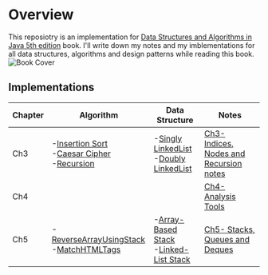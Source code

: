 # Overview
This reposiotry is an implementation for [Data Structures and Algorithms in Java 5th edition](https://www.amazon.com/Data-Structures-Algorithms-Java-fifth/dp/B006UQE9ZK) book. I'll write down my notes and my imblementations for all data structures, algorithms and design patterns while reading this book. 
![Book Cover](https://images-na.ssl-images-amazon.com/images/I/419hgGivjWL.jpg)
## Implementations 
|Chapter  |Algorithm  |Data Structure | Notes |
|--|--|--|--|
|Ch3  | -[Insertion Sort](/InsertionSort)<br> -[Caesar Cipher](/CaesarCipher)<br> -[Recursion](/Recursion)<br>| -[Singly LinkedList](/SinglyLinkedList)<br> -[Doubly LinkedList](/DoublyLinkedList)<br> | [Ch3- Indices, Nodes and Recursion notes](/Chapter3-Notes.md)|
|Ch4||| [Ch4- Analysis Tools](/Chapter4-Notes.md)|
|Ch5| -[ReverseArrayUsingStack](/Stack/src/algorithms/ReverseArrayUsingStack.java) <br> -[MatchHTMLTags](/Stack/src/algorithms/MatchHtmlTags.java)   | -[Array-Based Stack](/Stack)<br> -[Linked-List Stack](/Stack)<br> | [Ch5- Stacks, Queues and Deques](/Chapter5-Notes.md)|
